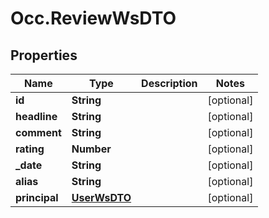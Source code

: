 # Occ.ReviewWsDTO

## Properties
Name | Type | Description | Notes
------------ | ------------- | ------------- | -------------
**id** | **String** |  | [optional] 
**headline** | **String** |  | [optional] 
**comment** | **String** |  | [optional] 
**rating** | **Number** |  | [optional] 
**_date** | **String** |  | [optional] 
**alias** | **String** |  | [optional] 
**principal** | [**UserWsDTO**](UserWsDTO.md) |  | [optional] 


